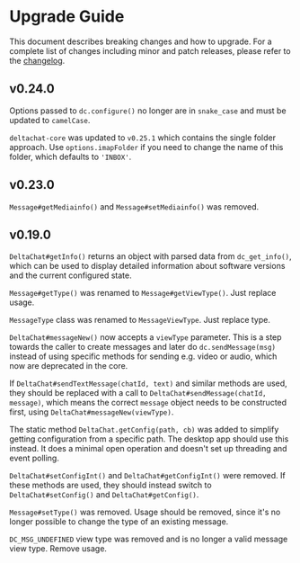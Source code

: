 # Upgrade Guide

This document describes breaking changes and how to upgrade. For a complete list of changes including minor and patch releases, please refer to the [changelog](CHANGELOG.md).

## v0.24.0

Options passed to `dc.configure()` no longer are in `snake_case` and must be updated to `camelCase`.

`deltachat-core` was updated to `v0.25.1` which contains the single folder approach. Use `options.imapFolder` if you need to change the name of this folder, which defaults to `'INBOX'`.

## v0.23.0

`Message#getMediainfo()` and `Message#setMediainfo()` was removed.

## v0.19.0

`DeltaChat#getInfo()` returns an object with parsed data from `dc_get_info()`, which can be used to display detailed information about software versions and the current configured state.

`Message#getType()` was renamed to `Message#getViewType()`. Just replace usage.

`MessageType` class was renamed to `MessageViewType`. Just replace type.

`DeltaChat#messageNew()` now accepts a `viewType` parameter. This is a step towards the caller to create messages and later do `dc.sendMessage(msg)` instead of using specific methods for sending e.g. video or audio, which now are deprecated in the core.

If `DeltaChat#sendTextMessage(chatId, text)` and similar methods are used, they should be replaced with a call to `DeltaChat#sendMessage(chatId, message)`, which means the correct `message` object needs to be constructed first, using `DeltaChat#messageNew(viewType)`.

The static method `DeltaChat.getConfig(path, cb)` was added to simplify getting configuration from a specific path. The desktop app should use this instead. It does a minimal open operation and doesn't set up threading and event polling.

`DeltaChat#setConfigInt()` and `DeltaChat#getConfigInt()` were removed. If these methods are used, they should instead switch to `DeltaChat#setConfig()` and `DeltaChat#getConfig()`.

`Message#setType()` was removed. Usage should be removed, since it's no longer possible to change the type of an existing message.

`DC_MSG_UNDEFINED` view type was removed and is no longer a valid message view type. Remove usage.
